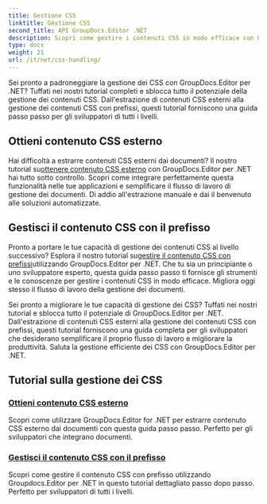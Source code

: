 ```yaml
---
title: Gestione CSS
linktitle: Gestione CSS
second_title: API GroupDocs.Editor .NET
description: Scopri come gestire i contenuti CSS in modo efficace con GroupDocs.Editor per .NET. Estrai contenuti CSS esterni e gestisci i contenuti CSS con prefissi senza sforzo.
type: docs
weight: 21
url: /it/net/css-handling/
---
```


Sei pronto a padroneggiare la gestione dei CSS con GroupDocs.Editor per .NET? Tuffati nei nostri tutorial completi e sblocca tutto il potenziale della gestione dei contenuti CSS. Dall'estrazione di contenuti CSS esterni alla gestione dei contenuti CSS con prefissi, questi tutorial forniscono una guida passo passo per gli sviluppatori di tutti i livelli.

## Ottieni contenuto CSS esterno

 Hai difficoltà a estrarre contenuti CSS esterni dai documenti? Il nostro tutorial su[ottenere contenuto CSS esterno](./get-external-css-content/) con GroupDocs.Editor per .NET hai tutto sotto controllo. Scopri come integrare perfettamente questa funzionalità nelle tue applicazioni e semplificare il flusso di lavoro di gestione dei documenti. Dì addio all'estrazione manuale e dai il benvenuto alle soluzioni automatizzate.

## Gestisci il contenuto CSS con il prefisso

 Pronto a portare le tue capacità di gestione dei contenuti CSS al livello successivo? Esplora il nostro tutorial su[gestire il contenuto CSS con prefissi](./handle-css-content-with-prefix/)utilizzando GroupDocs.Editor per .NET. Che tu sia un principiante o uno sviluppatore esperto, questa guida passo passo ti fornisce gli strumenti e le conoscenze per gestire i contenuti CSS in modo efficace. Migliora oggi stesso il flusso di lavoro della gestione dei documenti.

Sei pronto a migliorare le tue capacità di gestione dei CSS? Tuffati nei nostri tutorial e sblocca tutto il potenziale di GroupDocs.Editor per .NET. Dall'estrazione di contenuti CSS esterni alla gestione dei contenuti CSS con prefissi, questi tutorial forniscono una guida completa per gli sviluppatori che desiderano semplificare il proprio flusso di lavoro e migliorare la produttività. Saluta la gestione efficiente dei CSS con GroupDocs.Editor per .NET. 
## Tutorial sulla gestione dei CSS
### [Ottieni contenuto CSS esterno](./get-external-css-content/)
Scopri come utilizzare GroupDocs.Editor for .NET per estrarre contenuto CSS esterno dai documenti con questa guida passo passo. Perfetto per gli sviluppatori che integrano documenti.
### [Gestisci il contenuto CSS con il prefisso](./handle-css-content-with-prefix/)
Scopri come gestire il contenuto CSS con prefisso utilizzando Groupdocs.Editor per .NET in questo tutorial dettagliato passo dopo passo. Perfetto per sviluppatori di tutti i livelli.